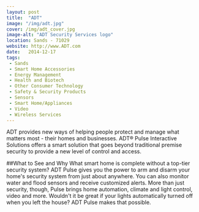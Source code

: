 ```yaml
---
layout: post
title:  "ADT"
image: "/img/adt.jpg"
cover: /img/adt_cover.jpg
image-alt: "ADT Security Services logo"
location: Sands - 71029
website: http://www.ADT.com
date:   2014-12-17
tags:
 - Sands
 - Smart Home Accessories
 - Energy Management
 - Health and Biotech
 - Other Consumer Technology
 - Safety & Security Products
 - Sensors
 - Smart Home/Appliances
 - Video
 - Wireless Services
---
```


ADT provides new ways of helping people protect and manage what matters most - their homes and businesses. ADT® Pulse Interactive Solutions offers a smart solution that goes beyond traditional premise security to provide a new level of control and access.

##What to See and Why
What smart home is complete without a top-tier security system? ADT Pulse gives you the power to arm and disarm your home's security system from just about anywhere. You can also monitor water and flood sensors and receive customized alerts. More than just security, though, Pulse brings home automation, climate and light control, video and more. Wouldn't it be great if your lights automatically turned off when you left the house? ADT Pulse makes that possible.